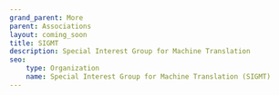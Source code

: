 ```yaml
---
grand_parent: More
parent: Associations
layout: coming_soon
title: SIGMT
description: Special Interest Group for Machine Translation
seo:
    type: Organization
    name: Special Interest Group for Machine Translation (SIGMT)
---
```

